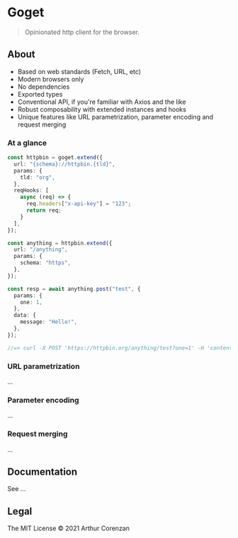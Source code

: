 # Goget

> Opinionated http client for the browser.

## About

- Based on web standards (Fetch, URL, etc)
- Modern browsers only
- No dependencies
- Exported types
- Conventional API, if you're familiar with Axios and the like
- Robust composability with extended instances and hooks
- Unique features like URL parametrization, parameter encoding and request merging

### At a glance

```typescript
const httpbin = goget.extend({
  url: "{schema}://httpbin.{tld}",
  params: {
    tld: "org",
  },
  reqHooks: [
    async (req) => {
      req.headers["x-api-key"] = "123";
      return req;
    }
  ],
});

const anything = httpbin.extend({
  url: "/anything",
  params: {
    schema: "https",
  },
});

const resp = await anything.post("test", {
  params: {
    one: 1,
  },
  data: {
    message: "Hello!",
  },
});

//=> curl -X POST 'https://httpbin.org/anything/test?one=1' -H 'content-type: application/json' -H 'x-api-key: 123' -d '{"message":"Hello!"}'
```

### URL parametrization

...

### Parameter encoding

...

### Request merging

...

## Documentation

See ...

## Legal

The MIT License © 2021 Arthur Corenzan

```

```

